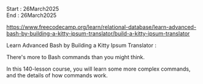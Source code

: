 Start : 26March2025 </br>
End : 26March2025 </br>

https://www.freecodecamp.org/learn/relational-database/learn-advanced-bash-by-building-a-kitty-ipsum-translator/build-a-kitty-ipsum-translator

Learn Advanced Bash by Building a Kitty Ipsum Translator :

There's more to Bash commands than you might think.

In this 140-lesson course, you will learn some more complex commands, and the details of how commands work.
